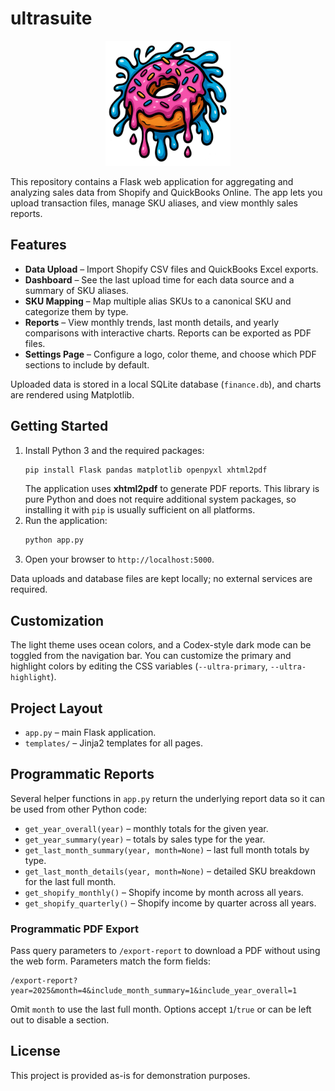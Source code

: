 # ultrasuite

<p align="center">
  <img src="./ultrasuite-logo.png" alt="ultrasuite logo" width="200">
</p>

This repository contains a Flask web application for aggregating and analyzing sales data from Shopify and QuickBooks Online. The app lets you upload transaction files, manage SKU aliases, and view monthly sales reports.

## Features

- **Data Upload** – Import Shopify CSV files and QuickBooks Excel exports.
- **Dashboard** – See the last upload time for each data source and a summary of SKU aliases.
- **SKU Mapping** – Map multiple alias SKUs to a canonical SKU and categorize them by type.
- **Reports** – View monthly trends, last month details, and yearly comparisons with interactive charts. Reports can be exported as PDF files.
- **Settings Page** – Configure a logo, color theme, and choose which PDF sections to include by default.

Uploaded data is stored in a local SQLite database (`finance.db`), and charts are rendered using Matplotlib.

## Getting Started

1. Install Python 3 and the required packages:
   ```bash
   pip install Flask pandas matplotlib openpyxl xhtml2pdf
   ```
   The application uses **xhtml2pdf** to generate PDF reports. This library is
   pure Python and does not require additional system packages, so installing it
   with `pip` is usually sufficient on all platforms.
2. Run the application:
   ```bash
   python app.py
   ```
3. Open your browser to `http://localhost:5000`.

Data uploads and database files are kept locally; no external services are required.

## Customization

The light theme uses ocean colors, and a Codex-style dark mode can be toggled
from the navigation bar. You can customize the primary and highlight colors by editing the
CSS variables (`--ultra-primary`, `--ultra-highlight`).

## Project Layout

- `app.py` – main Flask application.
- `templates/` – Jinja2 templates for all pages.

## Programmatic Reports

Several helper functions in `app.py` return the underlying report data so it can
be used from other Python code:

- `get_year_overall(year)` – monthly totals for the given year.
- `get_year_summary(year)` – totals by sales type for the year.
- `get_last_month_summary(year, month=None)` – last full month totals by type.
- `get_last_month_details(year, month=None)` – detailed SKU breakdown for the
  last full month.
- `get_shopify_monthly()` – Shopify income by month across all years.
- `get_shopify_quarterly()` – Shopify income by quarter across all years.

### Programmatic PDF Export

Pass query parameters to `/export-report` to download a PDF without using the
web form. Parameters match the form fields:

```
/export-report?year=2025&month=4&include_month_summary=1&include_year_overall=1
```

Omit `month` to use the last full month. Options accept `1`/`true` or can be
left out to disable a section.

## License

This project is provided as-is for demonstration purposes.
